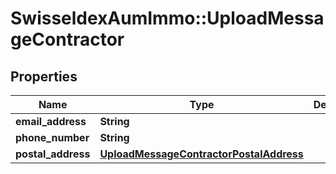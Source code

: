 # SwisseldexAumImmo::UploadMessageContractor

## Properties
Name | Type | Description | Notes
------------ | ------------- | ------------- | -------------
**email_address** | **String** |  | 
**phone_number** | **String** |  | 
**postal_address** | [**UploadMessageContractorPostalAddress**](UploadMessageContractorPostalAddress.md) |  | [optional] 


